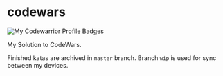 # codewars

![My Codewarrior Profile Badges](https://www.codewars.com/users/Synthetic%20Dream/badges/large)

My Solution to CodeWars.

Finished katas are archived in `master` branch. Branch `wip` is used for sync between my devices.
